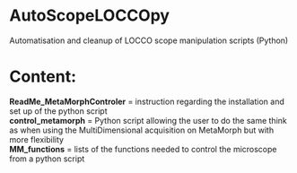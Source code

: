 # AutoScopeLOCCOpy
Automatisation and cleanup of LOCCO scope manipulation scripts (Python)

# Content: 
**ReadMe_MetaMorphControler** = instruction regarding the installation and set up of the python script 
\
**control_metamorph** = Python script allowing the user to do the same think as when using the MultiDimensional acquisition on MetaMorph but with more flexibility 
\
**MM_functions** = lists of the functions needed to control the microscope from a python script 
